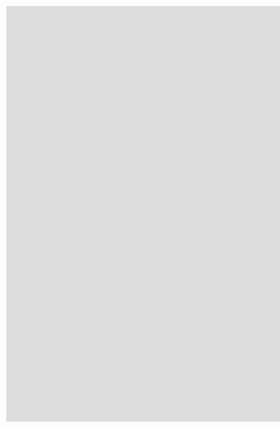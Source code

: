 <iframe src="https://docs.google.com/presentation/d/e/2PACX-1vQu-RmALSenZ7igaPg5UybeLwaNp6zmPLH-W7RqDIXcgfEl1Lx-owOZyBTYxRPcyLAxx5d_gE-r-Ypq/embed?start=false&loop=false&delayms=3000" frameborder="0" width="1920" height="1109" allowfullscreen="true" mozallowfullscreen="true" webkitallowfullscreen="true"></iframe>
